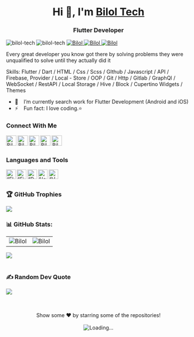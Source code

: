 <h1 align="center"> Hi 👋, I'm <a href="http://t.me/bilol_tech">Bilol Tech</a></h1>
<h3 align="center">Flutter Developer</h3>

<div class="row">
    <img src="https://img.shields.io/github/followers/bilol-tech?label=Github%20followers&style=for-the-badge" alt="bilol-tech" />
    <img src="https://img.shields.io/github/stars/bilol-tech?label=Github%20stars&style=for-the-badge" alt="bilol-tech" />
    <a href="https://www.linkedin.com/in/bilol-tech/"><img src="https://img.shields.io/badge/-CONNECT-blue?style=for-the-badge&logo=Linkedin&link=https://www.linkedin.com/in/bilol-tech/" alt="Bilol" /> </a>
    <a href="https://t.me/biloltech"><img src="https://img.shields.io/badge/-CONNECT-blue?style=for-the-badge&logo=Telegram&link=https://t.me/bilol_tech" alt="Bilol" /> </a>
    <a href="https://instragram/bilol_tech/"><img src="https://img.shields.io/badge/-CONNECT-blue?style=for-the-badge&logo=Instagram&link=https://instagram/bilol_tech" alt="Bilol" /> </a>
</div>

Every great developer you know got there by solving problems they were unqualified to solve until they actually did it

Skills: Flutter / Dart / HTML / Css / Scss / GIthub / Javascript / API / Firebase, Provider / Local - Store / OOP / Git / Http / Gitlab / GraphQl / WebSocket / RestAPI / Local Storage / Hive / Block / Cupertino Widgets / Themes

- 🔭 &ensp; I’m currently search work for Flutter Development (Android and iOS)
- ⚡ &ensp; Fun fact: I love coding.⭐
  
### Connect With Me

[<img align="left" alt="Bilol Tech | Website" width="28px" src="https://www.vectorlogo.zone/logos/telegram/telegram-tile.svg" />][telegram]
[<img align="left" alt="Bilol Tech | Gmail" width="28px" src="https://www.vectorlogo.zone/logos/gmail/gmail-tile.svg" />][mail]
[<img align="left" alt="Bilol Tech | YouTube" width="28px" src="https://www.vectorlogo.zone/logos/youtube/youtube-tile.svg" />][youtube]
[<img align="left" alt="Bilol Tech | LinkedIn" width="28px" src="https://www.vectorlogo.zone/logos/linkedin/linkedin-tile.svg" />][linkedin]
[<img align="left" alt="Bilol Tech | Instagram" width="28px" src="https://www.vectorlogo.zone/logos/instagram/instagram-tile.svg" />][instagram]

<br />
<br />

### Languages and Tools

[<img align="left" alt=“Flutter” width="26px" src="https://www.vectorlogo.zone/logos/flutterio/flutterio-icon.svg" />][flutter]
[<img align="left" alt=“Firebase” width="26px" src="https://www.vectorlogo.zone/logos/firebase/firebase-icon.svg" />][firebase]
[<img align="left" alt=“Dart” width="26px" src="https://www.vectorlogo.zone/logos/dartlang/dartlang-icon.svg" />][dart]
[<img align="left" alt=“Java” width="26px" src="https://www.vectorlogo.zone/logos/java/java-icon.svg" />][javaScript]
[<img align="left" alt=“VSCode” width="26px" src="https://www.vectorlogo.zone/logos/visualstudio_code/visualstudio_code-icon.svg" />][vscode]

<br />
<br />

### 🏆 GitHub Trophies
![](https://github-profile-trophy.vercel.app/?username=bilol-tech&theme=darkhub&no-frame=false&no-bg=true&margin-w=4)



### 📊 GitHub Stats:
<table cellspacing="0" cellpadding="0" style="border:none;">
  <tr>
    <td>
      <img align="center" src="https://github-readme-stats.vercel.app/api?username=bilol-tech&show_icons=true&locale=en" alt="Bilol" />
    </td>
    <td>
      <img align="center" src="https://github-readme-streak-stats.herokuapp.com/?user=bilol-tech&" alt="Bilol" />
    </td>
   </tr>
</table>
<!-- <table cellspacing="0" cellpadding="0" style="border:none;">
  <tr>
    <td>
      <img align="center" src="https://activity-graph.herokuapp.com/graph?username=Bilol4391" alt="Bilol's Github Status"/>    
    </td> 
   </tr>
</table> -->

<a href="https://github.com/bilol-tech">
  <img align="center" src="https://github-readme-stats.vercel.app/api/top-langs/?username=bilol-tech&theme=light&hide_langs_below=1" />
</a>

<br />
<br />


### ✍️ Random Dev Quote
![](https://quotes-github-readme.vercel.app/api?type=horizontal&theme=radical)

<br />
<br /> 

<div align="center">
Show some ❤️ by starring some of the repositories!
<br />
<br />
<img align="center" src = "https://profile-counter.glitch.me/bilol-tech/count.svg" alt ="Loading...">
</div>

<br />
<br />

[telegram]: http://t.me/bilol_tech
[mail]: mailto:biloltechh@gmail.com
[youtube]: https://www.youtube.com/@bilol_tech
[linkedin]: https://www.linkedin.com/in/bilol-tech/
[github]: https://github.com/bilol-tech
[instagram]: https://www.instagram.com/bilol_tech
[flutter]: https://flutter.dev
[dart]: https://dart.dev
[vscode]: https://code.visualstudio.com
[firebase]: https://firebase.google.com
[javaScript]: https://www.javascript.com/
[swift]: https://developer.apple.com/swift/
[kotlin]: https://kotlinlang.org
